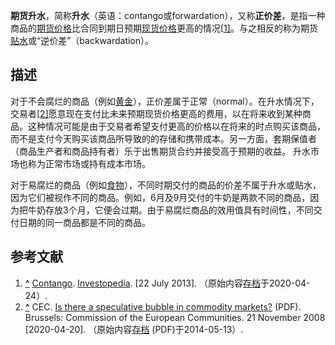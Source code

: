 **期货升水**，简称**升水**（英语：contango或forwardation），又称**正价差**，是指一种商品的[期货价格](https://zh.wikipedia.org/wiki/期货)比合同到期日预期[现货价格](https://zh.wikipedia.org/wiki/現貨)更高的情况[[1\]](https://zh.wikipedia.org/wiki/期货升水#cite_note-investopedia_contango-1)。与之相反的称为期货[贴水](https://zh.wikipedia.org/w/index.php?title=贴水&action=edit&redlink=1)或“逆价差”（backwardation）。

## 描述

对于不会腐烂的商品（例如[黄金](https://zh.wikipedia.org/wiki/黃金)），正价差属于正常（normal）。在升水情况下，交易者[[2\]](https://zh.wikipedia.org/wiki/期货升水#cite_note-CEC2008-2)愿意现在支付比未来预期现货价格更高的费用，以在将来收到某种商品。这种情况可能是由于交易者希望支付更高的价格以在将来的时点购买该商品，而不是支付今天购买该商品所导致的的存储和携带成本。另一方面，套期保值者（商品生产者和商品持有者）乐于出售期货合约并接受高于预期的收益。 升水市场也称为正常市场或持有成本市场。

对于易腐烂的商品（例如[食物](https://zh.wikipedia.org/wiki/食物)），不同时期交付的商品的价差不属于升水或贴水，因为它们被视作不同的商品。例如，6月及9月交付的牛奶是两款不同的商品，因为把牛奶存放3个月，它便会过期。由于易腐烂商品的效用值具有时间性，不同交付日期的同一商品都是不同的商品。

## 参考文献

1. **[^](https://zh.wikipedia.org/wiki/期货升水#cite_ref-investopedia_contango_1-0)** [Contango](http://www.investopedia.com/terms/c/contango.asp). [Investopedia](https://zh.wikipedia.org/wiki/Investopedia). [22 July 2013]. （原始内容[存档](https://web.archive.org/web/20200424043101/https://www.investopedia.com/terms/c/contango.asp)于2020-04-24）.
2. **[^](https://zh.wikipedia.org/wiki/期货升水#cite_ref-CEC2008_2-0)** CEC. [Is there a speculative bubble in commodity markets?](http://ec.europa.eu/economy_finance/publications/publication13765_en.pdf) (PDF). Brussels: Commission of the European Communities. 21 November 2008 [2020-04-20]. （原始内容[存档](https://web.archive.org/web/20140513093707/http://ec.europa.eu/economy_finance/publications/publication13765_en.pdf) (PDF)于2014-05-13）.
